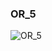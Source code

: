 ### OR_5

![OR_5](https://user-images.githubusercontent.com/116869307/214143625-4af69974-60f8-424f-a81f-1dbeafacb707.png)
